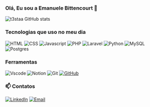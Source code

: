 <div>

  ### Olá, Eu sou a Emanuele Bittencourt :wave:  
 
 
  ![t3staa GitHub stats](https://github-readme-stats.vercel.app/api?username=EmanueleBittencourt&show_icons=true&theme=shadow_blue)
  

### Tecnologias que uso no meu dia 
<div style="display: inline_block">
  <img align="center" alt="HTML" src="https://img.shields.io/badge/HTML5-E34F26?style=for-the-badge&logo=html5&logoColor=white"/>  
  <img align="center" alt="CSS" src="https://img.shields.io/badge/CSS3-1572B6?style=for-the-badge&logo=css3&logoColor=white"/>
  <img align="center" alt="Javascript" src="https://img.shields.io/badge/javascript-%23323330.svg?style=for-the-badge&logo=javascript&logoColor=%23F7DF1E"/>
  <img align="center" alt="PHP" src="https://img.shields.io/badge/php-%23777BB4.svg?style=for-the-badge&logo=php&logoColor=white"/>
  <img align="center" alt="Laravel" src="https://img.shields.io/badge/laravel-%23FF2D20.svg?style=for-the-badge&logo=laravel&logoColor=white"/>
  <img align="center" alt="Python" src="https://img.shields.io/badge/Python-3776AB?style=for-the-badge&logo=python&logoColor=white"/>  
  <img align="center" alt="MySQL" src="https://img.shields.io/badge/MySQL-00000F?style=for-the-badge&logo=mysql&logoColor=white"/>
  <img align="center" alt="Postgres" src="https://img.shields.io/badge/postgres-%23316192.svg?style=for-the-badge&logo=postgresql&logoColor=white"/>
</div>

### Ferramentas
![Vscode](https://img.shields.io/badge/Vscode-007ACC?style=for-the-badge&logo=visual-studio-code&logoColor=white)
![Notion](https://img.shields.io/badge/Notion-%23000000.svg?style=for-the-badge&logo=notion&logoColor=white)
![Git](https://img.shields.io/badge/GIT-E44C30?style=for-the-badge&logo=git&logoColor=white)
[![GitHub](https://img.shields.io/badge/GitHub-100000?style=for-the-badge&logo=github&logoColor=white)](https://github.com/SEUUSERNAME)



### :mailbox: Contatos
[![LinkedIn](https://img.shields.io/badge/LinkedIn-0077B5?style=for-the-badge&logo=linkedin&logoColor=white)](https://www.linkedin.com/in/emanuele-bittencourt-quiquinato/)
[![Email](https://img.shields.io/badge/Gmail-D14836?style=for-the-badge&logo=gmail&logoColor=white)](mailto:emanuelebittencourt3@gmail.com)


</div>
